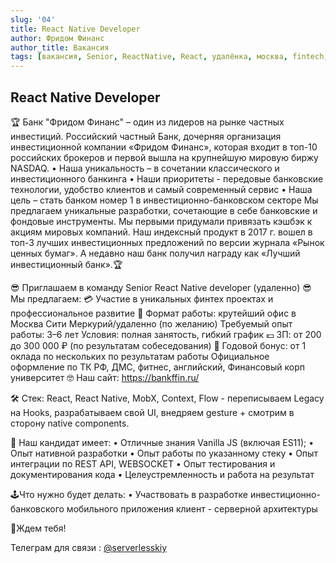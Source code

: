 ```yaml
---
slug: '04'
title: React Native Developer
author: Фридом Финанс
author_title: Вакансия
tags: [вакансия, Senior, ReactNative, React, удалёнка, москва, fintech, банк]
---
```


## React Native Developer

🏆 Банк "Фридом Финанс" – один из лидеров на рынке частных инвестиций.
Российский частный Банк, дочерняя организация инвестиционной компании «Фридом Финанс», которая входит в топ-10 российских брокеров и первой вышла на крупнейшую мировую биржу NASDAQ.
•  Наша уникальность – в сочетании классического и инвестиционного банкинга
•  Наши приоритеты - передовые банковские технологии, удобство клиентов и самый современный сервис
•  Наша цель – стать банком номер 1 в инвестиционно-банковском секторе
Мы предлагаем уникальные разработки, сочетающие в себе банковские и фондовые инструменты. Мы первыми придумали привязать кэшбэк к акциям мировых компаний. Наш индексный продукт в 2017 г. вошел в топ-3 лучших инвестиционных предложений по версии журнала «Рынок ценных бумаг». А недавно наш банк получил награду как «Лучший инвестиционный банк».🏆

😎 Приглашаем в команду Senior React Native developer (удаленно) 😎 
 Мы предлагаем: 
💳 Участие в уникальных финтех проектах и профессиональное развитие 
🏦 Формат работы: крутейший офис в Москва Сити Меркурий/удаленно (по желанию) 
Требуемый опыт работы: 3–6 лет 
Условия: полная занятость, гибкий график 
💶 ЗП: от 200 до 300 000 ₽ (по результатам собеседования) 
💸 Годовой бонус: от 1 оклада по нескольких по результатам работы 
Официальное оформление по ТК РФ, ДМС, фитнес, английский, Финансовый корп университет 🤓
Наш сайт: https://bankffin.ru/ 
 
🛠 Стек: 
React, React Native, MobX, Context, Flow -  переписываем Legacy на Hooks, разрабатываем свой UI, внедряем gesture + смотрим в сторону native components. 
 
🎯 Наш кандидат имеет: 
•  Отличные знания Vanilla JS (включая ES11); 
•  Опыт нативной разработки 
•  Опыт работы по указанному стеку 
•  Опыт интеграции по REST API, WEBSOCKET 
•  Опыт тестирования и документирования кода 
•  Целеустремленность и работа на результат 
 
🕹Что нужно будет делать: 
• Участвовать в разработке инвестиционно-банковского мобильного приложения клиент - серверной архитектуры

🤗Ждем тебя!

Телеграм для связи : [@serverlesskiy](https://t.me/serverlesskiy)
